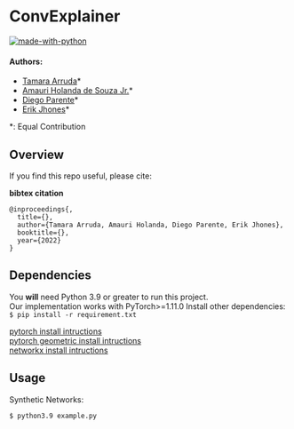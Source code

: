 # ConvExplainer

[![made-with-python](https://img.shields.io/badge/Made%20with-Python-red.svg)](#python)

#### Authors: 
* [Tamara Arruda](https://scholar.google.com)*
* [Amauri Holanda de Souza Jr.](https://scholar.google.com/citations?hl=en&user=lP0LBI4AAAAJ&view_op=list_works&sortby=pubdate)*
* [Diego Parente](https://scholar.google.com/citations?user=6_FDUGEAAAAJ&hl=pt-BR&oi=sra)*
* [Erik Jhones](https://scholar.google.com/citations?user=cg7qxqYAAAAJ&hl=pt-BR)*

*: Equal Contribution

## Overview

If you find this repo useful, please cite:  

**bibtex citation**
```
@inproceedings{,
  title={},
  author={Tamara Arruda, Amauri Holanda, Diego Parente, Erik Jhones},
  booktitle={},
  year={2022}
}
```
## Dependencies
You **will** need Python 3.9 or greater to run this project.  
Our implementation works with PyTorch>=1.11.0 Install other dependencies: `$ pip install -r requirement.txt`

[pytorch install intructions](https://pytorch.org/get-started/locally/)  
[pytorch geometric install intructions](https://pytorch-geometric.readthedocs.io/en/latest/notes/installation.html)    
[networkx install intructions](https://networkx.org/documentation/stable/install.html)   

## Usage
Synthetic Networks: 
```
$ python3.9 example.py
```